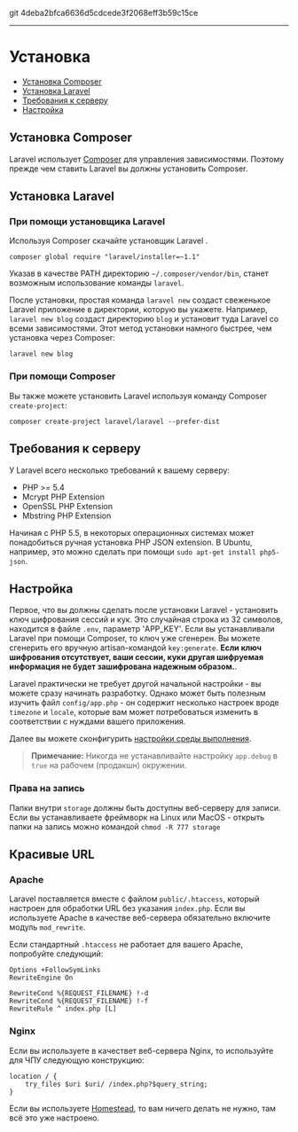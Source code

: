 git 4deba2bfca6636d5cdcede3f2068eff3b59c15ce

---

# Установка

- [Установка Composer](#install-composer)
- [Установка Laravel](#install-laravel)
- [Требования к серверу](#server-requirements)
- [Настройка](#configuration)

<a name="install-composer"></a>
## Установка Composer

Laravel использует [Composer](http://getcomposer.org) для управления зависимостями. Поэтому прежде чем ставить Laravel вы должны установить Composer.

<a name="install-laravel"></a>
## Установка Laravel

### При помощи установщика Laravel

Используя Composer скачайте установщик Laravel .

	composer global require "laravel/installer=~1.1"

Указав в качестве PATH директорию `~/.composer/vendor/bin`, станет возможным использование команды `laravel`.

После установки, простая команда `laravel new` создаст свеженькое Laravel приложение в директории, которую вы укажете. Например, `laravel new blog` создаст директорию `blog` и установит туда Laravel со всеми зависимостями. Этот метод установки намного быстрее, чем установка через Composer:

	laravel new blog

### При помощи Composer 

Вы также можете установить Laravel используя команду Composer `create-project`:

	composer create-project laravel/laravel --prefer-dist

<a name="server-requirements"></a>
## Требования к серверу

У Laravel всего несколько требований к вашему серверу:

- PHP >= 5.4
- Mcrypt PHP Extension
- OpenSSL PHP Extension
- Mbstring PHP Extension

Начиная с PHP 5.5, в некоторых операционных системах может понадобиться ручная установка PHP JSON extension. В Ubuntu, например, это можно сделать при помощи `sudo apt-get install php5-json`.

<a name="configuration"></a>
## Настройка

Первое, что вы должны сделать после установки Laravel - установить ключ шифрования сессий и кук. Это случайная строка из 32 символов, находится в файле `.env`, параметр 'APP_KEY'. Если вы устанавливали Laravel при помощи Composer, то ключ уже сгенерен. Вы можете сгенерить его вручную artisan-командой `key:generate`. **Если ключ шифрования отсутствует, ваши сессии, куки другая шифруемая информация не будет зашифрована надежным образом.**.

Laravel практически не требует другой начальной настройки - вы можете сразу начинать разработку. Однако может быть полезным изучить файл `config/app.php` - он содержит несколько настроек вроде `timezone` и `locale`, которые вам может потребоваться изменить в соответствии с нуждами вашего приложения.

Далее вы можете сконфигурить [настройки среды выполнения](/docs/5.0/configuration#environment-configuration).

> **Примечание:** Никогда не устанавливайте настройку `app.debug` в `true` на рабочем (продакшн) окружении.

### Права на запись

Папки внутри `storage` должны быть доступны веб-серверу для записи. Если вы устанавливаете фреймворк на Linux или MacOS - открыть папки на запись можно командой `chmod -R 777 storage`

<a name="pretty-urls"></a>
## Красивые URL

### Apache

Laravel поставляется вместе с файлом `public/.htaccess`, который настроен для обработки URL без указания `index.php`. Если вы используете Apache в качестве веб-сервера обязательно включите модуль `mod_rewrite`.

Если стандартный `.htaccess` не работает для вашего Apache, попробуйте следующий:

	Options +FollowSymLinks
	RewriteEngine On

	RewriteCond %{REQUEST_FILENAME} !-d
	RewriteCond %{REQUEST_FILENAME} !-f
	RewriteRule ^ index.php [L]

### Nginx

Если вы используете в качествет веб-сервера Nginx, то используйте для ЧПУ следующую конструкцию:

	location / {
		try_files $uri $uri/ /index.php?$query_string;
	}

Если вы используете [Homestead](/docs/5.0/homestead), то вам ничего делать не нужно, там всё это уже настроено.